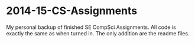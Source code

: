 # 2014-15-CS-Assignments
My personal backup of finished SE CompSci Assignments. All code is exactly the same as when turned in. The only addition are the readme files. 
